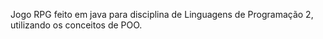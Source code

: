 Jogo RPG feito em java para disciplina de Linguagens de Programação 2, utilizando os conceitos de POO.
